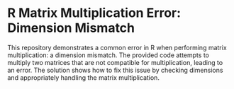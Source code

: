 # R Matrix Multiplication Error: Dimension Mismatch

This repository demonstrates a common error in R when performing matrix multiplication: a dimension mismatch.  The provided code attempts to multiply two matrices that are not compatible for multiplication, leading to an error. The solution shows how to fix this issue by checking dimensions and appropriately handling the matrix multiplication.